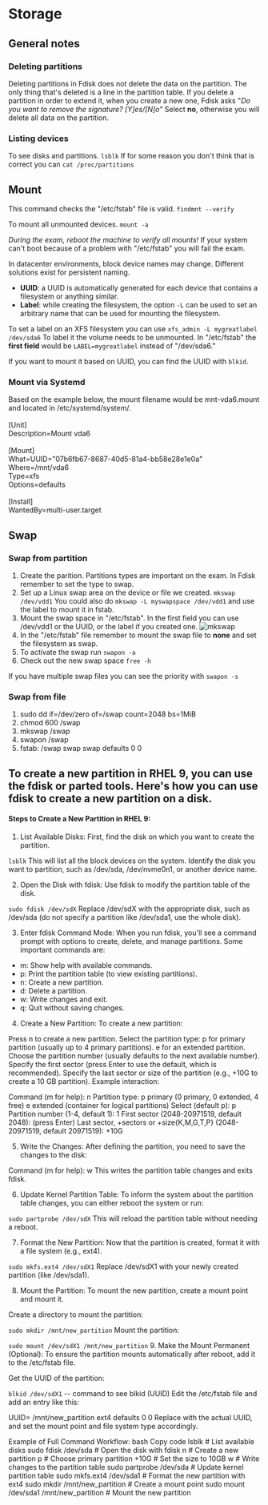 # Storage

## General notes

### Deleting partitions
Deleting partitions in Fdisk does not delete the data on the partition. The only thing that's deleted is a line in the partition table. If you delete a partition in order to extend it, when you create a new one, Fdisk asks "*Do you want to remove the signature? [Y]es/[N]o"*
Select **no**, otherwise you will delete all data on the partition.

### Listing devices
To see disks and partitions. ``lsblk``
If for some reason you don't think that is correct you can ``cat /proc/partitions``

## Mount

This command checks the "/etc/fstab" file is valid.
``findmnt --verify`` 

To mount all unmounted devices.
``mount -a``

*During the exam, reboot the machine to verify all mounts!*
If your system can't boot because of a problem with "/etc/fstab" you will fail the exam.

In datacenter environments, block device names may change. Different solutions exist for persistent naming.

- **UUID**: a UUID is automatically generated for each device that contains a filesystem or anything similar.
- **Label**: while creating the filesystem, the option ``-L`` can be used to set an arbitrary name that can be used for mounting the filesystem.

To set a label on an XFS filesystem you can use ``xfs_admin -L mygreatlabel /dev/sda6`` To label it the volume needs to be unmounted. In "/etc/fstab" the **first field** would be ``LABEL=mygreatlabel`` instead of "/dev/sda6."

If you want to mount it based on UUID, you can find the UUID with ``blkid``.

### Mount via Systemd

Based on the example below, the mount filename would be mnt-vda6.mount and located in /etc/systemd/system/. \
\
[Unit]\
Description=Mount vda6 \
\
[Mount] \
What=UUID="07b6fb67-8687-40d5-81a4-bb58e28e1e0a" \
Where=/mnt/vda6 \
Type=xfs \
Options=defaults \
\
[Install] \
WantedBy=multi-user.target

## Swap

### Swap from partition

1. Create the parition. Partitions types are important on the exam. In Fdisk remember to set the type to swap.
2. Set up a Linux swap area on the device or file we created. ``mkswap /dev/vdd1`` You could also do ``mkswap -L myswapspace /dev/vdd1`` and use the label to mount it in fstab.
3. Mount the swap space in "/etc/fstab". In the first field you can use /dev/vdd1 or the UUID, or the label if you created one. ![mkswap](pictures/mkswap.png)
4. In the "/etc/fstab" file remember to mount the swap file to **none** and set the filesystem as swap.
5. To activate the swap run ``swapon -a`` 
6. Check out the new swap space ``free -h``

If you have multiple swap files you can see the priority with ``swapon -s``

### Swap from file

1. sudo dd if=/dev/zero of=/swap count=2048 bs=1MiB
2. chmod 600 /swap
3. mkswap /swap
4. swapon /swap
5. fstab: /swap swap swap defaults 0 0

## To create a new partition in RHEL 9, you can use the fdisk or parted tools. Here's how you can use fdisk to create a new partition on a disk.

#### Steps to Create a New Partition in RHEL 9:
1. List Available Disks:
First, find the disk on which you want to create the partition.


``lsblk``
This will list all the block devices on the system. Identify the disk you want to partition, such as /dev/sda, /dev/nvme0n1, or another device name.

2. Open the Disk with fdisk:
Use fdisk to modify the partition table of the disk.


``sudo fdisk /dev/sdX``
Replace /dev/sdX with the appropriate disk, such as /dev/sda (do not specify a partition like /dev/sda1, use the whole disk).

3. Enter fdisk Command Mode:
When you run fdisk, you'll see a command prompt with options to create, delete, and manage partitions. Some important commands are:

- m: Show help with available commands.
- p: Print the partition table (to view existing partitions).
- n: Create a new partition.
- d: Delete a partition.
- w: Write changes and exit.
- q: Quit without saving changes.
4. Create a New Partition:
To create a new partition:

Press n to create a new partition.
Select the partition type:
p for primary partition (usually up to 4 primary partitions).
e for an extended partition.
Choose the partition number (usually defaults to the next available number).
Specify the first sector (press Enter to use the default, which is recommended).
Specify the last sector or size of the partition (e.g., +10G to create a 10 GB partition).
Example interaction:


Command (m for help): n
Partition type:
   p   primary (0 primary, 0 extended, 4 free)
   e   extended (container for logical partitions)
Select (default p): p
Partition number (1-4, default 1): 1
First sector (2048-20971519, default 2048): (press Enter)
Last sector, +sectors or +size{K,M,G,T,P} (2048-20971519, default 20971519): +10G

5. Write the Changes:
After defining the partition, you need to save the changes to the disk:


Command (m for help): w
This writes the partition table changes and exits fdisk.

6. Update Kernel Partition Table:
To inform the system about the partition table changes, you can either reboot the system or run:


``sudo partprobe /dev/sdX``
This will reload the partition table without needing a reboot.

7. Format the New Partition:
Now that the partition is created, format it with a file system (e.g., ext4).


``sudo mkfs.ext4 /dev/sdX1``
Replace /dev/sdX1 with your newly created partition (like /dev/sda1).

8. Mount the Partition:
To mount the new partition, create a mount point and mount it.

Create a directory to mount the partition:


``sudo mkdir /mnt/new_partition``
Mount the partition:


``sudo mount /dev/sdX1 /mnt/new_partition``
9. Make the Mount Permanent (Optional):
To ensure the partition mounts automatically after reboot, add it to the /etc/fstab file.

Get the UUID of the partition:


``blkid /dev/sdX1``  -- command to see blkid (UUID)
Edit the /etc/fstab file and add an entry like this:


UUID=<partition-uuid>   /mnt/new_partition   ext4   defaults   0 0
Replace <partition-uuid> with the actual UUID, and set the mount point and file system type accordingly.

Example of Full Command Workflow:
bash
Copy code
lsblk                                # List available disks
sudo fdisk /dev/sda                  # Open the disk with fdisk
n                                    # Create a new partition
p                                    # Choose primary partition
+10G                                 # Set the size to 10GB
w                                    # Write changes to the partition table
sudo partprobe /dev/sda              # Update kernel partition table
sudo mkfs.ext4 /dev/sda1             # Format the new partition with ext4
sudo mkdir /mnt/new_partition        # Create a mount point
sudo mount /dev/sda1 /mnt/new_partition  # Mount the new partition
